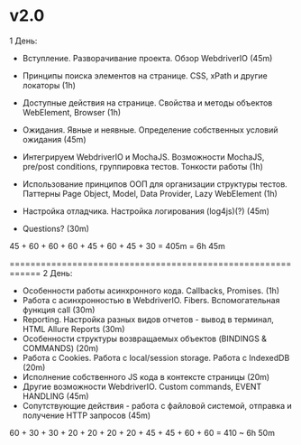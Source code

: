 v2.0
============================================================
1 День:

+ Вступление. Разворачивание проекта. Обзор WebdriverIO (45m)

+ Принципы поиска элементов на странице. CSS, xPath и другие локаторы (1h)

+ Доступные действия на странице. Свойства и методы объектов WebElement, Browser (1h)

+ Ожидания. Явные и неявные. Определение собственных условий ожидания (45m)

- Интегрируем WebdriverIO и MochaJS. Возможности MochaJS, pre/post conditions, группировка тестов. Тонкости работы (1h)

- Использование принципов ООП для организации структуры тестов. Паттерны Page Object, Model, Data Provider, Lazy WebElement (1h)

- Настройка отладчика. Настройка логирования (log4js)(?) (45m)

- Questions? (30m)

45 + 60 + 60 + 60 + 45 + 60 + 45 + 30 = 405m = 6h 45m

============================================================
2 День:

- Особенности работы асинхронного кода. Callbacks, Promises. (1h)
- Работа с асинхронностью в WebdriverIO. Fibers. Вспомогательная функция call (30m)
- Reporting. Настройка разных видов отчетов - вывод в терминал, HTML Allure Reports (30m)
- Особенности структуры возвращаемых объектов (BINDINGS & COMMANDS) (20m)
- Работа с Cookies. Работа с local/session storage. Работа с IndexedDB (20m)
- Исполнение собственного JS кода в контексте страницы (20m)
- Другие возможности WebdriverIO. Custom commands, EVENT HANDLING (45m)
- Сопутствующие действия - работа с файловой системой, отправка и получение HTTP запросов (45m)

60 + 30 + 30 + 20 + 20 + 20 + 20 + 45 + 45 + 60 + 60 = 410 ~ 6h 50m
